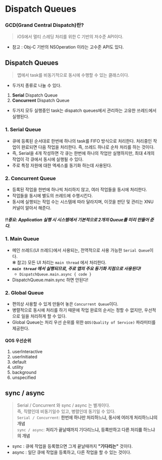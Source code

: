 # Dispatch Queues

### GCD(Grand Central Dispatch)란? 
> iOS에서 멀티 스레딩 처리를 위한 C 기반의 저수준 API이다.  

- 참고 : Obj-C 기반의 NSOperation 이라는 고수준 API도 있다.

## Dispatch Queues
> 앱에서 task를 비동기적으로 동시에 수행할 수 있는 클래스이다.

- 두가지 종류로 나눌 수 있다.
1. **Serial** Dispatch Queue
2. **Concurrent** Dispatch Queue
- 두가지 모두 실행중인 task는 dispatch queues에서 관리하는 고유한 쓰레드에서 실행된다.

### 1. Serial Queue

- 큐에 등록된 순서대로 한번에 하나의 task를 FIFO 방식으로 처리한다. 처리중인 작업이 완료되면 다음 작업을 처리한다. 즉, 쓰레드 하나로 순차 처리를 하는 것이다. 
- 즉, Serial을 4개 작성하면 각 큐는 한번에 하나의 작업만 실행하지만, 최대 4개의 작업이 각 큐에서 동시에 실행될 수 있다.
- 주로 특정 자원에 대한 엑세스를 동기화 하는데 사용된다.

### 2. Concurrent Queue

- 등록된 작업을 한번에 하나씩 처리하지 않고, 여러 작업들을 동시에 처리한다.
- 작업들을 동시에 별도의 쓰레드에 수행시킨다.  
- 동시에 실행되는 작업 수는 시스템에 따라 달라지며, 이것을 판단 및 관리는 XNU 커널이 알아서 해준다.


#### __*!!중요: Application 실행 시 시스템에서 기본적으로 2개의 Queue를 미리 만들어 준다.*__

### 1. Main Queue

- 메인 쓰레드(UI 쓰레드)에서 사용되는, 전역적으로 사용 가능한 `Serial Queue`이다.  
  ✻ 참고) 모든 UI 처리는 `main thread` 에서 처리한다.
- __*`main thread` 에서 실행되므로, 주로 앱의 주요 동기화 지점으로 사용된다!*__
  - `DispatchQueue.main.async { code }`
- DispatchQueue.main.sync 하면 안된다!

### 2. Global Queue

- 편의상 사용할 수 있게 만들어 놓은 `Concurrent Queue`이다.
- 병렬적으로 동시에 처리를 하기 때문에 작업 완료의 순서는 정할 수 없지만, 우선적으로 일을 처리하게 할 수 있다.
- Global Queue는 처리 우선 순위를 위한 `QOS(Quality of Service)` 파라미터를 제공한다.

#### QOS 우선순위

1. userInteractive
2. userInitiated
3. default
4. utility
5. background
6. unspecified

## sync / async
> Serial / Concurrent 와 sync / async 는 별개이다.  
> 즉, 직렬인데 비동기일수 있고, 병렬인데 동기일 수 있다.    
> `Serial / Concurrent`: __한번에 하나만 처리하느냐, 동시에 여러개 처리하느냐의 개념__    
> `sync / async`: __처리가 끝날때까지 기다리느냐, 등록만하고 다른 처리를 하느냐의 개념__  

- sync : 큐에 작업을 등록했으면 그게 끝날때까지 **"기다리는"** 것이다.
- async : 일단 큐에 작업을 등록하고, 다른 작업을 할 수 있는 것이다.


